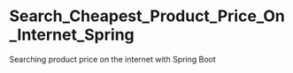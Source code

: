 # Search_Cheapest_Product_Price_On_Internet_Spring
 Searching product price on the internet with Spring Boot
